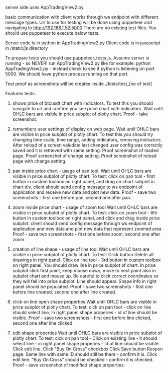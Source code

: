 server side uses AppTradingView2.py.

basic communication with client works through ws endpoint with different message types.
Url to use for testing will be done using puppeteer and navigating to http://192.168.1.52:5000
There are no existing test files. You should use puppeteer to execute below tests.

Server code is in python in AppTradingView2.py
Client code is in javascript in /static/js directory

To prepare tests you should use puppeteer_tests.js.
Assume server is running - so NEVER! run AppTradingView2.py like for example: python AppTradingView2.py - instead check to see if python is listening on port 5000. We should have python process running on that port.



Test proof as screenshots will be creates inside ./tests/test_[no of test]

Features tests:
1) shows price of btcusdt chart with indicators.
To test this you should navigate to url and confirm you see price chart with indicators.
Wait until OHLC bars are visible in price subplot of plotly chart. 
Proof - take screenshot.

2) remembers user settings of display on web page. 
Wait until OHLC bars are visible in price subplot of plotly chart. 
To test this you should try changing time scale, time range, adding indicators, removing indicators. After reload of a screen valudate last changed user config was correctly saved and it is retrieved with same setting.
Proof screenshot of loaded page.
Proof screenshot of change setting.
Proof screenshot of reload page with change setting.

3) pan inside price chart - usage of pan tool.
Wait until OHLC bars are visible in price subplot of plotly chart. 
To test: click on pan tool - first button in custom toolbox on right panel, and drag on chart subplot in chart div. client should send config message to ws endpoint of application and receive new data and plot new data.
Proof - save two screenshots - first one before pan, second one after pan.

4) zoom inside price chart - usage of zoom tool
Wait until OHLC bars are visible in price subplot of plotly chart. 
To test: click on zoom tool - 6th button in custom toolbox on right panel, and click and drag inside price subplot. client should send config message through ws endpoint of application and new data and plot new data that represent zoomed area
Proof - save two screenshots - first one before zoom, second one after zoom.

5) creation of line shape - usage of line tool
Wait until OHLC bars are visible in price subplot of plotly chart. 
To test: 
Click button Delete all drawings in right panel.
Click on line tool - 3rd button in custom toolbox on right panel.
You should draw line in price subplot of chart. In price subplot click first point, keep mouse down, move to next point also in subplot chart and mouse up.
Be careful to click correct coordinates so they will fall into price subplot.
Line should appear. Shape info in right panel should be populated.
Proof - save two screenshots - first one before line created, second one after line created.

6) click on line open shape properties
Wait until OHLC bars are visible in price subplot of plotly chart. 
To test: cick on pan tool - click on line should select line, In right panel shape properies - id of line should be visible.
Proof - save two screenshots - first one before line clicked, second one after line clicked.

7) edit shape properties
Wait until OHLC bars are visible in price subplot of plotly chart. 
To test: cick on pan tool - 
Click on existing line - it should select line - in right panel shape properies - id of line should be visible.
Click edit line.
Click "Buy On Cross" checkbox
Click Save button
Reopen page.
Same line with same ID should still be there - confirm it is.
Click edit line.
"Buy On Cross" should be checked - confirm it is checked.
Proof - save screenshot of modified shape properties.


